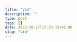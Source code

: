 ```yaml
---
title: "Vim"
description: ""
type: post
tags: []
date: 2023-10-27T17:30:13+01:00
slug: "vim"
---
```

